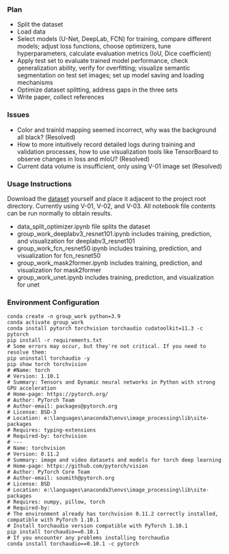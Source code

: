 ### Plan
- Split the dataset
- Load data
- Select models (U-Net, DeepLab, FCN) for training, compare different models; adjust loss functions, choose optimizers, tune hyperparameters, calculate evaluation metrics (IoU, Dice coefficient)
- Apply test set to evaluate trained model performance, check generalization ability, verify for overfitting; visualize semantic segmentation on test set images; set up model saving and loading mechanisms
- Optimize dataset splitting, address gaps in the three sets
- Write paper, collect references

### Issues
- Color and trainId mapping seemed incorrect, why was the background all black? (Resolved)
- How to more intuitively record detailed logs during training and validation processes, how to use visualization tools like TensorBoard to observe changes in loss and mIoU? (Resolved)
- Current data volume is insufficient, only using V-01 image set (Resolved)

### Usage Instructions
Download the [dataset](https://doi.org/10.25919/5hzc-5p73) yourself and place it adjacent to the project root directory. Currently using V-01, V-02, and V-03.
All notebook file contents can be run normally to obtain results.
- data_split_optimizer.ipynb file splits the dataset
- group_work_deeplabv3_resnet101.ipynb includes training, prediction, and visualization for deeplabv3_resnet101
- group_work_fcn_resnet50.ipynb includes training, prediction, and visualization for fcn_resnet50
- group_work_mask2former.ipynb includes training, prediction, and visualization for mask2former
- group_work_unet.ipynb includes training, prediction, and visualization for unet

### Environment Configuration
```
conda create -n group_work python=3.9
conda activate group_work
conda install pytorch torchvision torchaudio cudatoolkit=11.3 -c pytorch
pip install -r requirements.txt
# Some errors may occur, but they're not critical. If you need to resolve them:
pip uninstall torchaudio -y
pip show torch torchvision
# #Name: torch
# Version: 1.10.1
# Summary: Tensors and Dynamic neural networks in Python with strong GPU acceleration
# Home-page: https://pytorch.org/
# Author: PyTorch Team
# Author-email: packages@pytorch.org
# License: BSD-3
# Location: e:\languages\anaconda3\envs\image_processing\lib\site-packages
# Requires: typing-extensions
# Required-by: torchvision
# ---
# Name: torchvision
# Version: 0.11.2
# Summary: image and video datasets and models for torch deep learning
# Home-page: https://github.com/pytorch/vision
# Author: PyTorch Core Team
# Author-email: soumith@pytorch.org
# License: BSD
# Location: e:\languages\anaconda3\envs\image_processing\lib\site-packages
# Requires: numpy, pillow, torch
# Required-by:
# The environment already has torchvision 0.11.2 correctly installed, compatible with PyTorch 1.10.1
# Install torchaudio version compatible with PyTorch 1.10.1
pip install torchaudio==0.10.1 
# If you encounter any problems installing torchaudio
conda install torchaudio==0.10.1 -c pytorch
```
